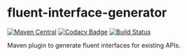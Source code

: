 # fluent-interface-generator
[![Maven Central](https://img.shields.io/maven-central/v/net.vergien.fig/fluent-interface-generator-maven-plugin.svg?maxAge=2592000)]() [![Codacy Badge](https://api.codacy.com/project/badge/Grade/f712951f2e3841a6bcb214b062ff74e1)](https://www.codacy.com/app/dve/fluent-interface-generator?utm_source=github.com&amp;utm_medium=referral&amp;utm_content=dve/fluent-interface-generator&amp;utm_campaign=Badge_Grade) [![Build Status](https://travis-ci.org/dve/fluent-interface-generator.svg?branch=master)](https://travis-ci.org/dve/fluent-interface-generator)

Maven plugin to generate fluent interfaces for existing APIs.
